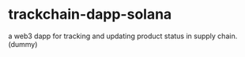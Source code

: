 # trackchain-dapp-solana
a web3 dapp for tracking and updating product status in supply chain. (dummy)
